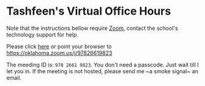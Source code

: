 # Tashfeen's Virtual Office Hours

Note that the instructions bellow require [Zoom](https://zoom.us/), contact the school's technology support for help.

Please click [here](https://oklahoma.zoom.us/j/97826619823) or point your browser to https://oklahoma.zoom.us/j/97826619823

The meeding ID is: `978 2661 9823`. You don't need a passcode. Just wait till I let you in. If the meeting is not hosted, please send me ~a smoke signal~ an email.
